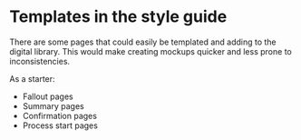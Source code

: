 # Templates in the style guide

There are some pages that could easily be templated and adding to the digital library. This would make creating mockups quicker and less prone to inconsistencies.

As a starter:

* Fallout pages
* Summary pages
* Confirmation pages
* Process start pages



